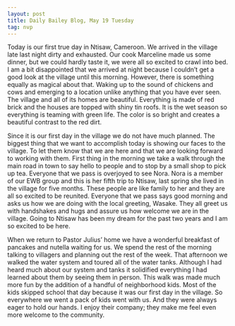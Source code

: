 ```yaml
---
layout: post
title: Daily Bailey Blog, May 19 Tuesday
tag: nvp
---
```


Today is our first true day in Ntisaw, Cameroon. We arrived in the village late last night dirty and exhausted. Our cook Marceline made us some dinner, but we could hardly taste it, we were all so excited to crawl into bed. I am a bit disappointed that we arrived at night because I couldn’t get a good look at the village until this morning. However, there is something equally as magical about that. Waking up to the sound of chickens and cows and emerging to a location unlike anything that you have ever seen. The village and all of its homes are beautiful. Everything is made of red brick and the houses are topped with shiny tin roofs. It is the wet season so everything is teaming with green life. The color is so bright and creates a beautiful contrast to the red dirt.

Since it is our first day in the village we do not have much planned. The biggest thing that we want to accomplish today is showing our faces to the village. To let them know that we are here and that we are looking forward to working with them. First thing in the morning we take a walk through the main road in town to say hello to people and to stop by a small shop to pick up tea. Everyone that we pass is overjoyed to see Nora. Nora is a member of our EWB group and this is her fifth trip to Ntisaw, last spring she lived in the village for five months. These people are like family to her and they are all so excited to be reunited. Everyone that we pass says good morning and asks us how we are doing with the local greeting, Wasake. They all greet us with handshakes and hugs and assure us how welcome we are in the village. Going to Ntisaw has been my dream for the past two years and I am so excited to be here.

When we return to Pastor Julius’ home we have a wonderful breakfast of pancakes and nutella waiting for us. We spend the rest of the morning talking to villagers and planning out the rest of the week. That afternoon we walked the water system and toured all of the water tanks. Although I had heard much about our system and tanks it solidified everything I had learned about them by seeing them in person. This walk was made much more fun by the addition of a handful of neighborhood kids. Most of the kids skipped school that day because it was our first day in the village. So everywhere we went a pack of kids went with us. And they were always eager to hold our hands. I enjoy their company; they make me feel even more welcome to the community.
